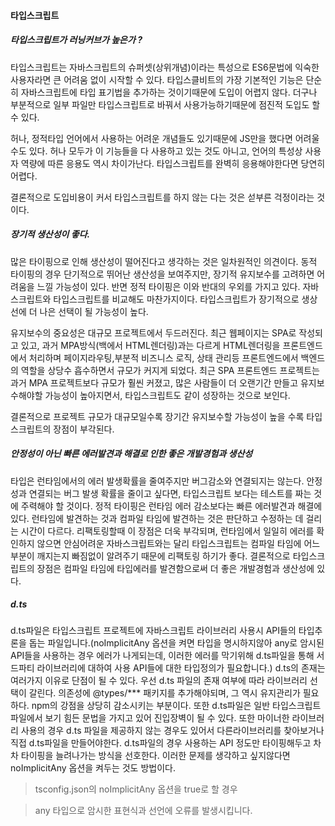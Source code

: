#### 타입스크립트

##### 타입스크립트가 러닝커브가 높은가 ?

타입스크립트는 자바스크립트의 슈퍼셋(상위개념)이라는 특성으로 ES6문법에 익숙한 사용자라면 큰 어려움 없이 시작할 수 있다.
타입스클비트의 가장 기본적인 기능은 단순히 자바스크립트에 타입 표기법을 추가하는 것이기때문에 도입이 어렵지 않다. 더구나 부분적으로 일부 파일만 타입스크립트로 바꿔서 사용가능하기때문에 점진적 도입도 할 수 있다.

허나, 정적타입 언어에서 사용하는 어려운 개념들도 있기때문에 JS만을 했다면 어려울 수도 있다. 허나 모두가 이 기능들을 다 사용하고 있는 것도 아니고, 언어의 특성상 사용자 역량에 따른 응용도 역시 차이가난다.
타입스크립트를 완벽히 응용해야한다면 당연히 어렵다.

결론적으로 도입비용이 커서 타입스크립트를 하지 않는 다는 것은 섣부른 걱정이라는 것이다.

##### 장기적 생산성이 좋다.

많은 타이핑으로 인해 생산성이 떨어진다고 생각하는 것은 일차원적인 의견이다.
동적 타이핑의 경우 단기적으로 뛰어난 생산성을 보여주지만, 장기적 유지보수를 고려하면 어려움을 느낄 가능성이 있다. 반면 정적 타이핑은 이와 반대의 우외를 가지고 있다. 자바스크립트와 타입스크립트를 비교해도 마찬가지이다. 타입스크립트가 장기적으로 생상선에 더 나은 선택이 될 가능성이 높다.

유지보수의 중요성은 대규모 프로젝트에서 두드러진다.
최근 웹페이지는 SPA로 작성되고 있고, 과거 MPA방식(백에서 HTML렌더링)과는 다르게 HTML렌더링을 프론트엔드에서 처리하며 페이지라우팅,부분적 비즈니스 로직, 상태 관리등 프론트엔드에서 백엔드의 역할을 상당수 흡수하면서 규모가 커지게 되었다. 최근 SPA 프론트엔드 프로젝트는 과거 MPA 프로젝트보다 규모가 훨씬 커졌고, 많은 사람들이 더 오랜기간 만들고 유지보수해야할 가능성이 높아지면서, 타입스크립트도 같이 성장하는 것으로 보인다.

결론적으로 프로젝트 규모가 대규모일수록 장기간 유지보수할 가능성이 높을 수록 타입스크립트의 장점이 부각된다.

##### 안정성이 아닌 빠른 에러발견과 해결로 인한 좋은 개발경험과 생산성

타입은 런타임에서의 에러 발생확률을 줄여주지만 버그감소와 연결되지는 않는다. 
안정성과 연결되는 버그 발생 확률을 줄이고 싶다면, 타입스크립트 보다는 테스트를 짜는 것에 주력해야 할 것이다.
정적 타이핑은 런타임 에러 감소보다는 빠른 에러발견과 해결에 있다.
런타임에 발견하는 것과 컴파일 타임에 발견하는 것은 판단하고 수정하는 데 걸리는 시간이 다르다.
리팩토링할때 이 장점은 더욱 부각되며, 런타임에서 일일히 에러를 확인하지 않으면 안심어려운 자바스크립트와는 달리 타입스크립트는 컴파일 타임에 어느부분이 깨지는지 빠짐없이 알려주기 때문에 리팩토링 하기가 좋다.
결론적으로 타입스크립트의 장점은 컴파일 타임에 타입에러를 발견함으로써 더 좋은 개발경험과 생산성에 있다.

##### d.ts

d.ts파일은 타입스크립트 프로젝트에 자바스크립트 라이브러리 사용시 API들의 타입추론을 돕는 파일입니다.(noImplicitAny 옵션을 켜면 타입을 명시하지않아 any로 암시된 API들을 사용하는 경우 에러가 나게되는데, 이러한 에러를 막기위해 d.ts파일을 통해 서드파티 라이브러리에 대하여 사용 API들에 대한 타입정의가 필요합니다.)
d.ts의 존재는 여러가지 이유로 단점이 될 수 있다.
우선 d.ts 파일의 존재 여부에 따라 라이브러리 선택이 갈린다.
의존성에 @types/*** 패키지를 추가해야되며, 그 역시 유지관리가 필요하다.
npm의 강점을 상당히 감소시키는 부분이다.
또한 d.ts파일은 일반 타입스크립트 파일에서 보기 힘든 문법을 가지고 있어 진입장벽이 될 수 있다.
또한 마이너한 라이브러리 사용의 경우 d.ts 파일을 제공하지 않는 경우도 있어서 다른라이브러리를 찾아보거나 직접 d.ts파일을 만들어야한다.
d.ts파일의 경우 사용하는 API 정도만 타이핑해두고 차차 타이핑을 늘려나가는 방식을 선호한다.
이러한 문제를 생각하고 싶지않다면 noImplicitAny 옵션을 켜두는 것도 방법이다.

> tsconfig.json의 noImplicitAny 옵션을 true로 할 경우

> any 타입으로 암시한 표현식과 선언에 오류를 발생시킵니다.